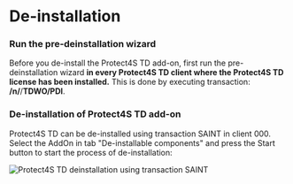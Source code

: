 # De-installation

### Run the pre-deinstallation wizard <a href="#run-the-pre-deinstallation-wizard" id="run-the-pre-deinstallation-wizard"></a>

Before you de-install the Protect4S TD add-on, first run the pre-deinstallation wizard **in every Protect4S TD client where the Protect4S TD license has been installed.** This is done by executing transaction: **/n/**/**TDWO/PDI**.



### De-installation of Protect4S TD add-on <a href="#deinstallation-of-protect4s-addon" id="deinstallation-of-protect4s-addon"></a>

Protect4S TD can be de-installed using transaction SAINT in client 000. Select the AddOn in tab "De-installable components" and press the Start button to start the process of de-installation:

![Protect4S TD deinstallation using transaction SAINT](https://files.gitbook.com/v0/b/gitbook-x-prod.appspot.com/o/spaces%2F-M4DeA\_ch2aT\_DMIXtj1%2Fuploads%2F44DzTWRmYBuDKBKyb5FR%2Fimage.png?alt=media\&token=e93d1b32-db62-4a0b-9ed2-ff5c78cbd91b)
